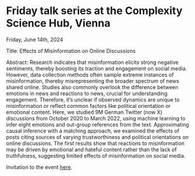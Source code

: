 # Friday talk series at the Complexity Science Hub, Vienna
Friday, June 14th, 2024

Title: Effects of Misinformation on Online Discussions

Abstract:
Research indicates that misinformation elicits strong negative sentiments, thereby boosting its traction and engagement on social media. However, data collection methods often sample extreme instances of misinformation, thereby misrepresenting the broader spectrum of news shared online. Studies also commonly overlook the difference between emotions in news and reactions to news, crucial for understanding engagement. Therefore, it’s unclear if observed dynamics are unique to misinformation or reflect common factors like political orientation or emotional content. Here, we studied 9M German Twitter (now X) discussions from October 2020 to March 2022, using machine learning to infer eight emotions and out-group references from the text. Approximating causal inference with a matching approach, we examined the effects of posts citing sources of varying trustworthiness and political orientations on online discussions. The first results show that reactions to misinformation may be driven by emotional and hateful content rather than the lack of truthfulness, suggesting limited effects of misinformation on social media.

Invitation to the event [here](https://csh.ac.at/events/effects-of-misinformation-on-online-discussions/).
